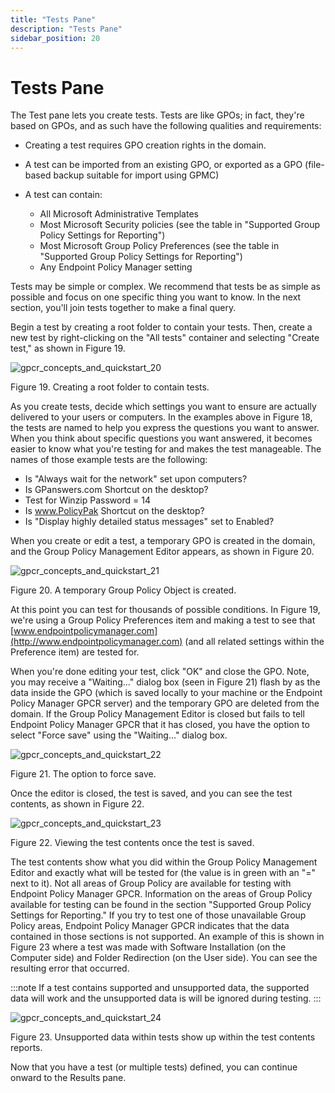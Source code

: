 ```yaml
---
title: "Tests Pane"
description: "Tests Pane"
sidebar_position: 20
---
```


# Tests Pane

The Test pane lets you create tests. Tests are like GPOs; in fact, they're based on GPOs, and as
such have the following qualities and requirements:

- Creating a test requires GPO creation rights in the domain.
- A test can be imported from an existing GPO, or exported as a GPO (file-based backup suitable for
  import using GPMC)
- A test can contain:

  - All Microsoft Administrative Templates
  - Most Microsoft Security policies (see the table in "Supported Group Policy Settings for
    Reporting")
  - Most Microsoft Group Policy Preferences (see the table in "Supported Group Policy Settings for
    Reporting")
  - Any Endpoint Policy Manager setting

Tests may be simple or complex. We recommend that tests be as simple as possible and focus on one
specific thing you want to know. In the next section, you'll join tests together to make a final
query.

Begin a test by creating a root folder to contain your tests. Then, create a new test by
right-clicking on the "All tests" container and selecting "Create test," as shown in Figure 19.

![gpcr_concepts_and_quickstart_20](/images/endpointpolicymanager/grouppolicycompliancereporter/mode/pull/gpcr_concepts_and_quickstart_20.webp)

Figure 19. Creating a root folder to contain tests.

As you create tests, decide which settings you want to ensure are actually delivered to your users
or computers. In the examples above in Figure 18, the tests are named to help you express the
questions you want to answer. When you think about specific questions you want answered, it becomes
easier to know what you're testing for and makes the test manageable. The names of those example
tests are the following:

- Is "Always wait for the network" set upon computers?
- Is GPanswers.com Shortcut on the desktop?
- Test for Winzip Password = 14
- Is www.PolicyPak Shortcut on the desktop?
- Is "Display highly detailed status messages" set to Enabled?

When you create or edit a test, a temporary GPO is created in the domain, and the Group Policy
Management Editor appears, as shown in Figure 20.

![gpcr_concepts_and_quickstart_21](/images/endpointpolicymanager/grouppolicycompliancereporter/mode/pull/gpcr_concepts_and_quickstart_21.webp)

Figure 20. A temporary Group Policy Object is created.

At this point you can test for thousands of possible conditions. In Figure 19, we're using a Group
Policy Preferences item and making a test to see that [www.endpointpolicymanager.com](http://www.endpointpolicymanager.com)
(and all related settings within the Preference item) are tested for.

When you're done editing your test, click "OK" and close the GPO. Note, you may receive a "Waiting…"
dialog box (seen in Figure 21) flash by as the data inside the GPO (which is saved locally to your
machine or the Endpoint Policy Manager GPCR server) and the temporary GPO are deleted from the
domain. If the Group Policy Management Editor is closed but fails to tell Endpoint Policy Manager
GPCR that it has closed, you have the option to select "Force save" using the "Waiting..." dialog
box.

![gpcr_concepts_and_quickstart_22](/images/endpointpolicymanager/grouppolicycompliancereporter/mode/pull/gpcr_concepts_and_quickstart_22.webp)

Figure 21. The option to force save.

Once the editor is closed, the test is saved, and you can see the test contents, as shown in
Figure 22.

![gpcr_concepts_and_quickstart_23](/images/endpointpolicymanager/grouppolicycompliancereporter/mode/pull/gpcr_concepts_and_quickstart_23.webp)

Figure 22. Viewing the test contents once the test is saved.

The test contents show what you did within the Group Policy Management Editor and exactly what will
be tested for (the value is in green with an "=" next to it). Not all areas of Group Policy are
available for testing with Endpoint Policy Manager GPCR. Information on the areas of Group Policy
available for testing can be found in the section "Supported Group Policy Settings for Reporting."
If you try to test one of those unavailable Group Policy areas, Endpoint Policy Manager GPCR
indicates that the data contained in those sections is not supported. An example of this is shown in
Figure 23 where a test was made with Software Installation (on the Computer side) and Folder
Redirection (on the User side). You can see the resulting error that occurred.

:::note
If a test contains supported and unsupported data, the supported data will work and the
unsupported data is will be ignored during testing.
:::


![gpcr_concepts_and_quickstart_24](/images/endpointpolicymanager/grouppolicycompliancereporter/mode/pull/gpcr_concepts_and_quickstart_24.webp)

Figure 23. Unsupported data within tests show up within the test contents reports.

Now that you have a test (or multiple tests) defined, you can continue onward to the Results pane.
